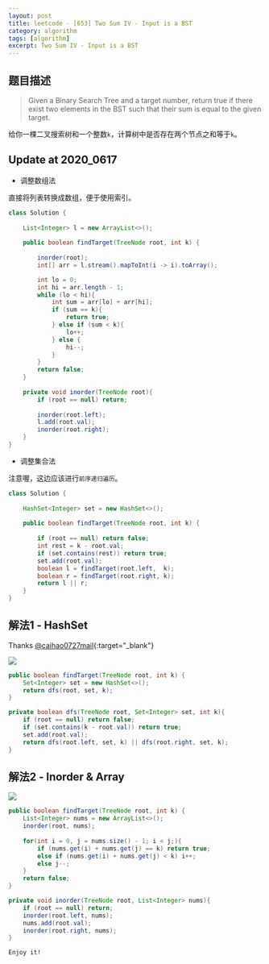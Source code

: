 ```yaml
---
layout: post
title: leetcode - [653] Two Sum IV - Input is a BST
category: algorithm
tags: [algorithm]
excerpt: Two Sum IV - Input is a BST
---
```


## 题目描述  

> Given a Binary Search Tree and a target number, return true if there exist two elements in the BST such that their sum is equal to the given target.  

给你一棵二叉搜索树和一个整数`k`，计算树中是否存在两个节点之和等于`k`。  

## Update at 2020_0617  

- 调整数组法  

直接将列表转换成数组，便于使用索引。  

``` java
class Solution {
    
    List<Integer> l = new ArrayList<>();
    
    public boolean findTarget(TreeNode root, int k) {
        
        inorder(root);
        int[] arr = l.stream().mapToInt(i -> i).toArray();

        int lo = 0;
        int hi = arr.length - 1;
        while (lo < hi){
            int sum = arr[lo] + arr[hi];
            if (sum == k){
                return true;
            } else if (sum < k){
                lo++;
            } else {
                hi--;
            }
        }
        return false;
    }
    
    private void inorder(TreeNode root){
        if (root == null) return;
        
        inorder(root.left);
        l.add(root.val);
        inorder(root.right);
    }
}
```

- 调整集合法  


注意喔，这边应该进行`前序递归遍历`。  

``` java
class Solution {
    
    HashSet<Integer> set = new HashSet<>();
    
    public boolean findTarget(TreeNode root, int k) {
        
        if (root == null) return false;
        int rest = k - root.val;
        if (set.contains(rest)) return true;
        set.add(root.val);
        boolean l = findTarget(root.left,  k);
        boolean r = findTarget(root.right, k);
        return l || r;
    }
}
```

## 解法1 - HashSet  


Thanks [@caihao0727mail](https://leetcode.com/problems/two-sum-iv-input-is-a-bst/discuss/106059/JavaC%2B%2B-Three-simple-methods-choose-one-you-like){:target="_blank"}  

![](https://yyc-images.oss-cn-beijing.aliyuncs.com/leetcode_653_set.png)  


``` java
public boolean findTarget(TreeNode root, int k) {
    Set<Integer> set = new HashSet<>();
    return dfs(root, set, k);
}

private boolean dfs(TreeNode root, Set<Integer> set, int k){
    if (root == null) return false;
    if (set.contains(k - root.val)) return true;
    set.add(root.val);
    return dfs(root.left, set, k) || dfs(root.right, set, k);
}

```


## 解法2 - Inorder & Array  

![](https://yyc-images.oss-cn-beijing.aliyuncs.com/leetcode_653_inorder.png)  


``` java
public boolean findTarget(TreeNode root, int k) {
    List<Integer> nums = new ArrayList<>();
    inorder(root, nums);
    
    for(int i = 0, j = nums.size() - 1; i < j;){
        if (nums.get(i) + nums.get(j) == k) return true;
        else if (nums.get(i) + nums.get(j) < k) i++;
        else j--;
    }
    return false;
}

private void inorder(TreeNode root, List<Integer> nums){
    if (root == null) return;
    inorder(root.left, nums);
    nums.add(root.val);
    inorder(root.right, nums);
}
```


`Enjoy it!`